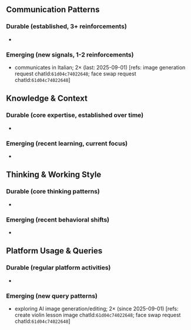 ## Communication Patterns
### Durable (established, 3+ reinforcements)
- 

### Emerging (new signals, 1-2 reinforcements)
- communicates in Italian; 2× (last: 2025-09-01) [refs: image generation request chatId:`61d04c74022648`; face swap request chatId:`61d04c74022648`]

## Knowledge & Context
### Durable (core expertise, established over time)
- 

### Emerging (recent learning, current focus)
- 

## Thinking & Working Style
### Durable (core thinking patterns)
- 

### Emerging (recent behavioral shifts)
- 

## Platform Usage & Queries
### Durable (regular platform activities)
- 

### Emerging (new query patterns)
- exploring AI image generation/editing; 2× (since 2025-09-01) [refs: create violin lesson image chatId:`61d04c74022648`; face swap request chatId:`61d04c74022648`]